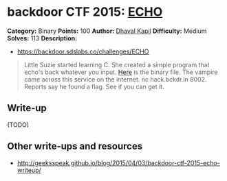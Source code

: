 # backdoor CTF 2015: [ECHO](https://backdoor.sdslabs.co/challenges/ECHO)

**Category:** Binary
**Points:** 100
**Author:** [Dhaval Kapil](https://backdoor.sdslabs.co/users/vampire)
**Difficulty:** Medium
**Solves:** 113
**Description:** 

* <https://backdoor.sdslabs.co/challenges/ECHO>

> Little Suzie started learning C. She created a simple program that echo's back whatever you input. [Here](http://hack.bckdr.in/ECHO/echo) is the binary file. The vampire came across this service on the internet. nc hack.bckdr.in 8002. Reports say he found a flag. See if you can get it.

## Write-up

(TODO)

## Other write-ups and resources

* <http://geeksspeak.github.io/blog/2015/04/03/backdoor-ctf-2015-echo-writeup/>
